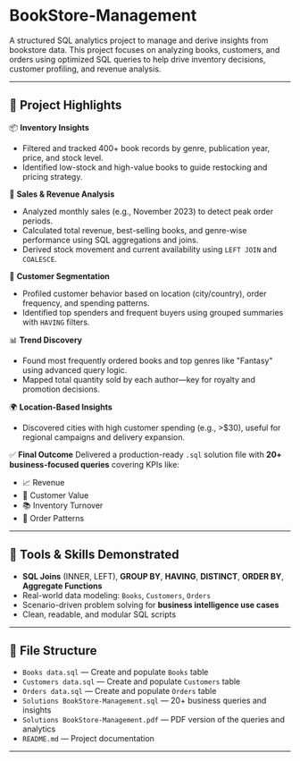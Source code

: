 # BookStore-Management


A structured SQL analytics project to manage and derive insights from bookstore data. This project focuses on analyzing books, customers, and orders using optimized SQL queries to help drive inventory decisions, customer profiling, and revenue analysis.

---

## 🚀 Project Highlights

📦 **Inventory Insights**
- Filtered and tracked 400+ book records by genre, publication year, price, and stock level.
- Identified low-stock and high-value books to guide restocking and pricing strategy.

🧾 **Sales & Revenue Analysis**
- Analyzed monthly sales (e.g., November 2023) to detect peak order periods.
- Calculated total revenue, best-selling books, and genre-wise performance using SQL aggregations and joins.
- Derived stock movement and current availability using `LEFT JOIN` and `COALESCE`.

👥 **Customer Segmentation**
- Profiled customer behavior based on location (city/country), order frequency, and spending patterns.
- Identified top spenders and frequent buyers using grouped summaries with `HAVING` filters.

📊 **Trend Discovery**
- Found most frequently ordered books and top genres like "Fantasy" using advanced query logic.
- Mapped total quantity sold by each author—key for royalty and promotion decisions.

🌍 **Location-Based Insights**
- Discovered cities with high customer spending (e.g., >$30), useful for regional campaigns and delivery expansion.

✅ **Final Outcome**
Delivered a production-ready `.sql` solution file with **20+ business-focused queries** covering KPIs like:
- 📈 Revenue
- 🧠 Customer Value
- 📚 Inventory Turnover
- 🔄 Order Patterns

---

## 🧠 Tools & Skills Demonstrated

- **SQL Joins** (INNER, LEFT), **GROUP BY**, **HAVING**, **DISTINCT**, **ORDER BY**, **Aggregate Functions**
- Real-world data modeling: `Books`, `Customers`, `Orders`
- Scenario-driven problem solving for **business intelligence use cases**
- Clean, readable, and modular SQL scripts

---

## 📂 File Structure

- `Books data.sql` — Create and populate `Books` table
- `Customers data.sql` — Create and populate `Customers` table
- `Orders data.sql` — Create and populate `Orders` table
- `Solutions BookStore-Management.sql` — 20+ business queries and insights
- `Solutions BookStore-Management.pdf` — PDF version of the queries and analytics 
- `README.md` — Project documentation

---


